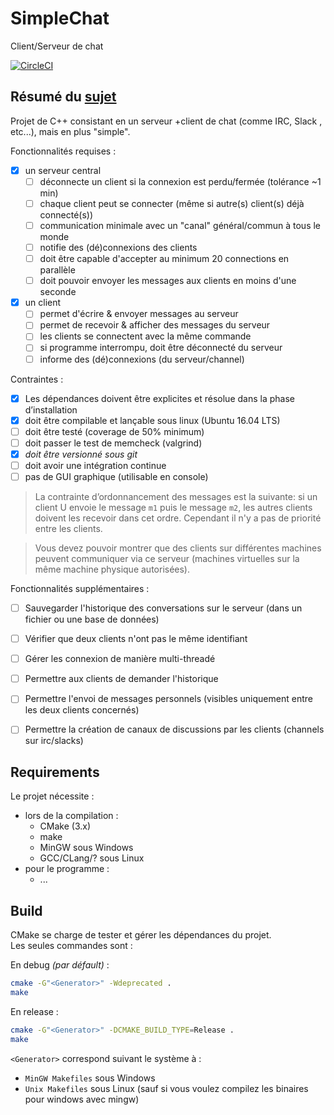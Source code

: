 # SimpleChat
Client/Serveur de chat

[![CircleCI](https://circleci.com/gh/TristanEduProjet/SimpleChat.svg?style=svg)](https://circleci.com/gh/TristanEduProjet/SimpleChat)

## Résumé du [sujet](https://github.com/gamazeps/esgi/blob/master/project.md)
Projet de C++ consistant en un serveur +client de chat (comme IRC, Slack , etc...), mais en plus "simple".

Fonctionnalités requises :
  - [x] un serveur central
    - [ ] déconnecte un client si la connexion est perdu/fermée (tolérance ~1 min)
    - [ ] chaque client peut se connecter (même si autre(s) client(s) déjà connecté(s))
    - [ ] communication minimale avec un "canal" général/commun à tous le monde
    - [ ] notifie des (dé)connexions des clients
    - [ ] doit être capable d'accepter au minimum 20 connections en parallèle
    - [ ] doit pouvoir envoyer les messages aux clients en moins d'une seconde
  - [x] un client
    - [ ] permet d'écrire & envoyer messages au serveur
    - [ ] permet de recevoir & afficher des messages du serveur
    - [ ] les clients se connectent avec la même commande
    - [ ] si programme interrompu, doit être déconnecté du serveur
    - [ ] informe des (dé)connexions (du serveur/channel)

Contraintes :
  - [x] Les dépendances doivent être explicites et résolue dans la phase d’installation
  - [x] doit être compilable et lançable sous linux (Ubuntu 16.04 LTS)
  - [ ] doit être testé (coverage de 50% minimum)
  - [ ] doit passer le test de memcheck (valgrind)
  - [x] _doit être versionné sous git_
  - [ ] doit avoir une intégration continue
  - [ ] pas de GUI graphique (utilisable en console)

> La contrainte d’ordonnancement des messages est la suivante: si un client U envoie le message `m1` puis le message `m2`, les autres clients doivent les recevoir dans cet ordre. Cependant il n'y a pas de priorité entre les clients.

> Vous devez pouvoir montrer que des clients sur différentes machines peuvent communiquer via ce serveur (machines virtuelles sur la même machine physique autorisées).

Fonctionnalités supplémentaires :
  - [ ] Sauvegarder l'historique des conversations sur le serveur (dans un fichier ou une base de données)
  - [ ] Vérifier que deux clients n'ont pas le même identifiant
  - [ ] Gérer les connexion de manière multi-threadé
  - [ ] Permettre aux clients de demander l'historique
  - [ ] Permettre l'envoi de messages personnels (visibles uniquement entre les deux clients concernés)
  - [ ] Permettre la création de canaux de discussions par les clients (channels sur irc/slacks)


## Requirements
Le projet nécessite :
  - lors de la compilation :
      - CMake (3.x)
      - make
      - MinGW sous Windows
      - GCC/CLang/? sous Linux
  - pour le programme :
      - ...

## Build
CMake se charge de tester et gérer les dépendances du projet.  
Les seules commandes sont :

En debug _(par défault)_ :
```bash
cmake -G"<Generator>" -Wdeprecated .
make
```

En release :
```bash
cmake -G"<Generator>" -DCMAKE_BUILD_TYPE=Release .
make
```

`<Generator>` correspond suivant le système à :
  - `MinGW Makefiles` sous Windows
  - `Unix Makefiles` sous Linux (sauf si vous voulez compilez les binaires pour windows avec mingw)

